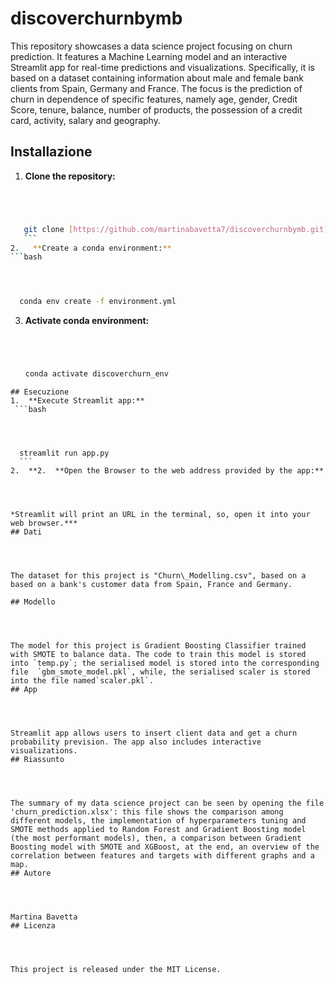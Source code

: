 # discoverchurnbymb
This repository showcases a data science project focusing on churn prediction. It features a Machine Learning model and an interactive Streamlit app for real-time predictions and visualizations. Specifically, it is based on a dataset containing information about male and female bank clients from Spain, Germany and France. The focus is the prediction of churn in dependence of specific features, namely age, gender, Credit Score, tenure, balance, number of products, the possession of a credit card, activity, salary and geography.
## Installazione
1.  **Clone the repository:**
 ```bash




    git clone [https://github.com/martinabavetta7/discoverchurnbymb.git](https://github.com/martinabavetta7/discoverchurnbymb.git)
    ```
2.   **Create a conda environment:**
```bash




   conda env create -f environment.yml
```
3.  **Activate conda environment:**
    ```bash



    
    conda activate discoverchurn_env
  ```  
## Esecuzione
1.  **Execute Streamlit app:**
   ```bash




    streamlit run app.py
    ```
2.  **2.  **Open the Browser to the web address provided by the app:**




*Streamlit will print an URL in the terminal, so, open it into your web browser.***
## Dati




The dataset for this project is "Churn\_Modelling.csv", based on a based on a bank's customer data from Spain, France and Germany.

## Modello




The model for this project is Gradient Boosting Classifier trained with SMOTE to balance data. The code to train this model is stored into `temp.py`; the serialised model is stored into the corresponding file  `gbm_smote_model.pkl`, while, the serialised scaler is stored into the file named`scaler.pkl`.
## App




Streamlit app allows users to insert client data and get a churn probability prevision. The app also includes interactive visualizations.
## Riassunto




The summary of my data science project can be seen by opening the file 'churn_prediction.xlsx': this file shows the comparison among different models, the implementation of hyperparameters tuning and SMOTE methods applied to Random Forest and Gradient Boosting model (the most performant models), then, a comparison between Gradient Boosting model with SMOTE and XGBoost, at the end, an overview of the correlation between features and targets with different graphs and a map. 
## Autore




Martina Bavetta
## Licenza




This project is released under the MIT License.
